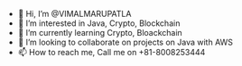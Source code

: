 - 👋 Hi, I’m @VIMALMARUPATLA
- 👀 I’m interested in Java, Crypto, Blockchain
- 🌱 I’m currently learning Crypto, Bloackchain
- 💞️ I’m looking to collaborate on projects on Java with AWS
- 📫 How to reach me, Call me on +81-8008253444

<!---
VIMALMARUPATLA/VIMALMARUPATLA is a ✨ special ✨ repository because its `README.md` (this file) appears on your GitHub profile.
You can click the Preview link to take a look at your changes.
--->
